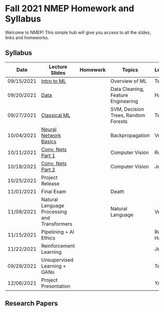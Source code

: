 # Fall 2021 NMEP Homework and Syllabus

Welcome to NMEP! This simple hub will give you access to all the slides, links and homeworks.

## Syllabus

| Date | Lecture Slides | Homework | Topics | Lecturer |
|------          |----------------                |----------|--------|---------|
|09/15/2021|[Intro to ML](https://docs.google.com/presentation/d/19C2pPvI_En_kUdpmhgGlI91naU52DroQ7ef3hA85ThU/edit?usp=sharing)                    |          |Overview of ML        | Tej |
|09/20/2021|[Data](https://docs.google.com/presentation/d/1N66lFwnbViKJdkzt8_5lR0XSMzgsx8OWAAJRMqvg5YU/edit#slide=id.p1)                               |          |Data Cleaning, Feature Engineering | Harshika |
|09/27/2021|[Classical ML](https://docs.google.com/presentation/d/1hamedeXObhckvWHXBWugiPrdOfY5cdTokG44xg1MiiI/edit#slide=id.p)                  |          |SVM, Decision Trees, Random Forests        | Tej |
|10/04/2021|[Neural Network Basics](https://docs.google.com/presentation/d/1l6W7ZJE-8m_-s2Eife0OdA2e5FmpUJslH13fw3v7984/edit)  |          |Backpropagation        | Vedant |
|10/11/2021|[Conv. Nets Part 1](https://docs.google.com/presentation/d/1nvMEOqZX73kte-nOvN0xAHChXZ2yoKvojF2qihaj5vM/edit?usp=sharing)          |          |Computer Vision        | Ruchir |
|10/18/2021|[Conv. Nets Part 2](https://docs.google.com/presentation/d/1ntZuEl9ZXrFrfjOv4A8IDu_csaWnegVPCoTEvQdizGg/edit?usp=sharing)          |          |Computer Vision        | Jeremy |
|10/25/2021|Project Release             |          |        | |
|11/01/2021|Final Exam                    |          |Death        | |
|11/08/2021|Natural Language Processing and Transformers|          | Natural Language | Vedant |
|11/15/2021|Pipelining + AI Ethics                        |          |        | Ruchir + Harshika |
|11/22/2021|Reinforcement Learning|          |        | Jeremy |
|09/29/2021|Unsupervised Learning + GANs|          |        | Tej |
|12/06/2021|Project Presentation      |          |        | YAY |

## Research Papers
